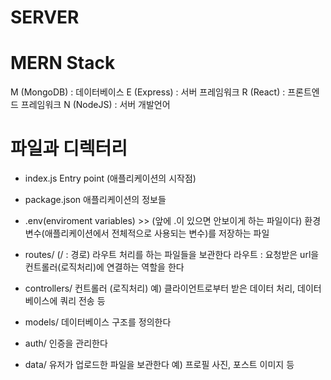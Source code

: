 # SERVER

# MERN Stack
M (MongoDB) : 데이터베이스
E (Express) : 서버 프레임워크
R (React) : 프론트엔드 프레임워크
N (NodeJS) : 서버 개발언어

# 파일과 디렉터리
- index.js
Entry point (애플리케이션의 시작점)

- package.json
애플리케이션의 정보들

- .env(enviroment variables)  >> (앞에 .이 있으면 안보이게 하는 파일이다)
환경변수(애플리케이션에서 전체적으로 사용되는 변수)를 저장하는 파일

- routes/ (/ : 경로)
라우트 처리를 하는 파일들을 보관한다
라우트 : 요청받은 url을 컨트롤러(로직처리)에 연결하는 역할을 한다

- controllers/
컨트롤러 (로직처리)
예) 클라이언트로부터 받은 데이터 처리, 데이터베이스에 쿼리 전송 등

- models/
데이터베이스 구조를 정의한다

- auth/
인증을 관리한다

- data/
유저가 업로드한 파일을 보관한다
예) 프로필 사진, 포스트 이미지 등